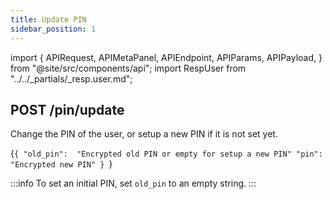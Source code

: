 ```yaml
---
title: Update PIN
sidebar_position: 1
---
```


import {
  APIRequest,
  APIMetaPanel,
  APIEndpoint,
  APIParams,
  APIPayload,
} from "@site/src/components/api";
import RespUser from "../../_partials/_resp.user.md";

## POST /pin/update

Change the PIN of the user, or setup a new PIN if it is not set yet.

<APIEndpoint url="/pin/update" />

<APIMetaPanel scope="Authorized" scopeNote="" />

<APIPayload>{`{
  "old_pin":  "Encrypted old PIN or empty for setup a new PIN"
  "pin":      "Encrypted new PIN"
}
`}</APIPayload>

:::info
To set an initial PIN, set `old_pin` to an empty string.
:::

<APIRequest title="Update PIN" method="POST" url="/pin/update --data PAYLOAD" />

<RespUser />
